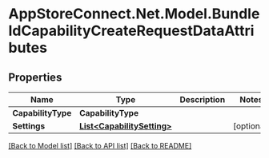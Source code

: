 # AppStoreConnect.Net.Model.BundleIdCapabilityCreateRequestDataAttributes

## Properties

Name | Type | Description | Notes
------------ | ------------- | ------------- | -------------
**CapabilityType** | **CapabilityType** |  | 
**Settings** | [**List&lt;CapabilitySetting&gt;**](CapabilitySetting.md) |  | [optional] 

[[Back to Model list]](../README.md#documentation-for-models) [[Back to API list]](../README.md#documentation-for-api-endpoints) [[Back to README]](../README.md)


